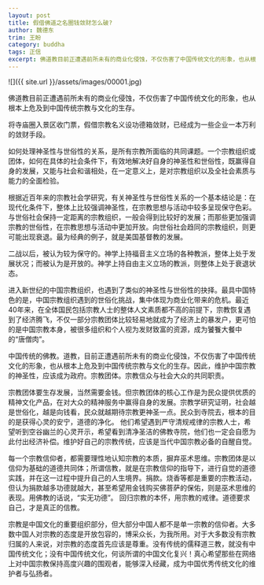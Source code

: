 ```yaml
---
layout: post
title: 假借佛道之名圈钱敛财怎么破?
author: 魏德东
trim: 王盼
category: buddha
tags: 正信
excerpt: 佛道教目前正遭遇前所未有的商业化侵蚀，不仅伤害了中国传统文化的形象，也从根本上危及到中国传统宗教与文化的生存。
---
```


![]({{ site.url }}/assets/images/00001.jpg)

佛道教目前正遭遇前所未有的商业化侵蚀，不仅伤害了中国传统文化的形象，也从根本上危及到中国传统宗教与文化的生存。

将寺庙圈入景区收门票，假借宗教名义设功德箱敛财，已经成为一些企业一本万利的敛财手段。

如何处理神圣性与世俗性的关系，是所有宗教所面临的共同课题。一个宗教组织或团体，如何在具体的社会条件下，有效地解决好自身的神圣性和世俗性，既赢得自身的发展，又能与社会和谐相处，在一定意义上，是对宗教组织以及全社会素质与能力的全面检验。

根据近百年来的宗教社会学研究，有关神圣性与世俗性关系的一个基本结论是：在现代化条件下，整体上比较强调神圣性，在宗教思想与活动中较多呈现保守色彩。与世俗社会保持一定距离的宗教组织，一般会得到比较好的发展；而那些更加强调宗教的世俗性，在宗教思想与活动中更加开放。向世俗社会趋同的宗教组织，则更可能出现衰退。最为经典的例子，就是美国基督教的发展。

二战以后，被认为较为保守的。神学上持福音主义立场的各种教派，整体上处于发展状况；而被认为是开放的。神学上持自由主义立场的教派，则整体上处于衰退状态。

进入新世纪的中国宗教组织，也遇到了类似的神圣性与世俗性的抉择。最具中国特色的是，中国宗教组织遇到的世俗化挑战，集中体现为商业化带来的危机。最近40年来，在全体国民包括宗教人士的整体人文素质都不高的前提下，宗教恢复遇到了经济腾飞，不仅一部分宗教团体比较轻易地就成为了经济上的暴发户，更可怕的是中国宗教本身，被很多组织和个人视为发财致富的资源，成为饕餮大餐中的“唐僧肉”。

中国传统的佛教。道教，目前正遭遇前所未有的商业化侵蚀，不仅伤害了中国传统文化的形象，也从根本上危及到中国传统宗教与文化的生存。因此，维护中国宗教的神圣性，应该成为政府。宗教团体。宗教信众与社会大众的共同职责。

宗教团体要生存发展，当然需要金钱。但宗教团体的核心工作是为民众提供优质的精神文化产品，在对大众的精神服务中赢得自身的发展。宗教学研究证明，社会越是世俗化，越是向钱看，民众就越期待宗教更神圣一点。民众到寺院去，根本的目的是获得心灵的安宁，道德的净化。 他们希望遇到严守清规戒律的宗教人士，希望听到空谷幽兰的心灵开示，希望看到清净圣洁的佛教寺院，他们也一定会自愿为此付出经济补偿。维护好自己的宗教传统，应该是当代中国宗教必备的自醒自觉。

每一个宗教信仰者，都需要理性地认知宗教的本质，摒弃巫术思维。宗教团体是以信仰为基础的道德共同体；所谓信教，就是在宗教信仰的指导下，进行自觉的道德实践，并在这一过程中提升自己的人生境界。捐款。烧香等都是重要的宗教活动，但认为捐款越多功德就越大，甚至希望用金钱购买佛菩萨的保佑，则是巫术思维的表现。用佛教的话说，“实无功德”。 回归宗教的本怀，用宗教的戒律。道德要求自己，才是真正的信教。

宗教是中国文化的重要组织部分，但大部分中国人都不是单一宗教的信仰者。大多数中国人对宗教的态度是开放包容的，博采众长，为我所用。对于大多数没有宗教归属的人来说，对宗教的态度首先应该是尊重。没有传统的儒释道三教，就没有中国传统文化；没有中国传统文化，何谈所谓的中国文化复兴！真心希望那些在网络上对中国宗教保持高度兴趣的围观者，能够深入经藏，成为中国优秀传统文化的维护者与弘扬者。
